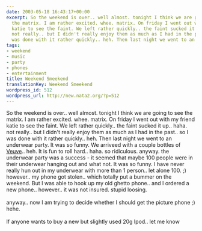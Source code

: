 ```yaml
---
date: 2003-05-18 16:43:17+00:00
excerpt: So the weekend is over.. well almost. tonight I think we are going to see
  the matrix. I am rather excited. whee. matrix. On friday I went out with my friend
  katie to see the faint. We left rather quickly.. the faint sucked it up.. haha.
  not really.. but I didn't really enjoy them as much as I had in the past.. so I
  was done with it rather quickly.. heh. Then last night we went to an underwear pa...
tags:
- weekend
- music
- party
- phones
- entertainment
title: Weekend Smeekend
translationKey: Weekend Smeekend
wordpress_id: 512
wordpress_url: http://new.nata2.org/?p=512
---
```


So the weekend is over.. well almost. tonight I think we are going to see the matrix. I am rather excited. whee. matrix. On friday I went out with my friend katie to see the faint. We left rather quickly.. the faint sucked it up.. haha. not really.. but I didn't really enjoy them as much as I had in the past.. so I was done with it rather quickly.. heh. Then last night we went to an underwear party. It was so funny. We arriveed with a couple bottles of <a href="http://www.clicquot.com/wineries/wine.asp?winery=clicquot&amp;key=47">Veuve</a>.. heh. It is fun to roll hard.. haha. so ridiculous. anyway. the underwear party was a success - it seemed that maybe 100 people were in their underwear hanging out and what not. It was so funny. I have never really hun out in my underwear with more than 1 person.. let alone 100. ;) however.. my phone got stolen.. which totally put a bummer on the weekend. But I was able to hook up my old ghetto phone.. and I ordered a new phone.. however.. it was not insured. stupid loosing. <br/><br/>anyway.. now I am trying to decide whether I should get the picture phone ;) hehe. <br/><br/>If anyone wants to buy a new but slightly  used 20g Ipod.. let me know
